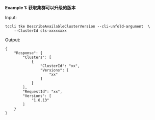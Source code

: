 **Example 1: 获取集群可以升级的版本**



Input: 

```
tccli tke DescribeAvailableClusterVersion --cli-unfold-argument  \
    --ClusterId cls-xxxxxxxx
```

Output: 
```
{
    "Response": {
        "Clusters": [
            {
                "ClusterId": "xx",
                "Versions": [
                    "xx"
                ]
            }
        ],
        "RequestId": "xx",
        "Versions": [
            "1.8.13"
        ]
    }
}
```

